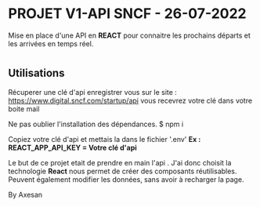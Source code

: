 # PROJET V1-API SNCF - 26-07-2022


Mise en place d'une API en **REACT** pour connaitre les prochains départs et les arrivées en temps réel.

#
## Utilisations
Récuperer une clé d'api enregistrer vous sur le site : 
https://www.digital.sncf.com/startup/api
vous recevrez votre clé dans votre boite mail 

Ne pas oublier l'installation des dépendances.
$ npm i 

Copiez votre clé d'api et mettais la dans le fichier '.env'
**Ex : REACT_APP_API_KEY = Votre clé d'api** 

Le but de ce projet etait de prendre en main l'api . 
J'ai donc choisit la technologie  **React** nous permet de créer des composants réutilisables.
Peuvent également modifier les données, sans avoir à recharger la page.

By Axesan 



